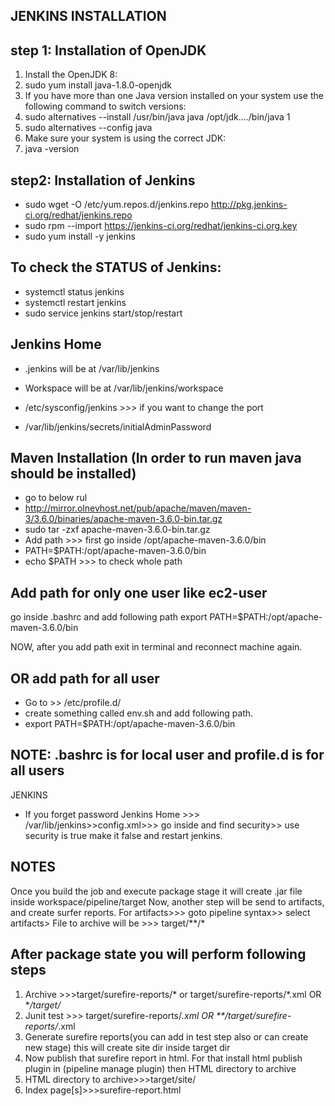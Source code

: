 JENKINS INSTALLATION
-

step 1: Installation of OpenJDK
-
1. Install the OpenJDK 8:
2. sudo yum install java-1.8.0-openjdk
3. If you have more than one Java version installed on your system use the following command to switch versions:
4. sudo alternatives --install /usr/bin/java java /opt/jdk..../bin/java 1
5. sudo alternatives --config java
6. Make sure your system is using the correct JDK:
7. java -version 

step2: Installation of Jenkins
-
* sudo wget -O /etc/yum.repos.d/jenkins.repo http://pkg.jenkins-ci.org/redhat/jenkins.repo
* sudo rpm --import https://jenkins-ci.org/redhat/jenkins-ci.org.key
* sudo yum install -y jenkins

To check the STATUS of Jenkins:
-
* systemctl status jenkins
* systemctl restart jenkins
* sudo service jenkins start/stop/restart

Jenkins Home
-
* .jenkins will be at /var/lib/jenkins
* Workspace will be at  /var/lib/jenkins/workspace

* /etc/sysconfig/jenkins >>> if you want to change the port 
* /var/lib/jenkins/secrets/initialAdminPassword

Maven Installation (In order to run maven java should be installed)
-
* go to below rul
* http://mirror.olnevhost.net/pub/apache/maven/maven-3/3.6.0/binaries/apache-maven-3.6.0-bin.tar.gz
* sudo tar -zxf apache-maven-3.6.0-bin.tar.gz
* Add path >>> first go inside /opt/apache-maven-3.6.0/bin
* PATH=$PATH:/opt/apache-maven-3.6.0/bin
* echo $PATH >>> to check whole path

Add path for only one user like ec2-user
-
go inside .bashrc and add following path
export PATH=$PATH:/opt/apache-maven-3.6.0/bin

NOW, after you add path exit in terminal and reconnect machine again.

OR add path for all user
-
* Go to >> /etc/profile.d/     
* create something called env.sh and add following path.
* export PATH=$PATH:/opt/apache-maven-3.6.0/bin

NOTE: .bashrc is for local user and profile.d is for all users
-


JENKINS

* If you forget password Jenkins Home >>> /var/lib/jenkins>>config.xml>>> go inside and find security>> use security is true make it false and restart jenkins.

NOTES
-
Once you build the job and execute package stage it will create .jar file inside workspace/pipeline/target 
Now,  another step will be send to artifacts, and create surfer reports.
For artifacts>>> goto pipeline syntax>> select artifacts> File to archive will be >>> target/**/*


After package state you will perform following steps
-
1. Archive >>>target/surefire-reports/* or target/surefire-reports/*.xml OR **/target/*
2. Junit test >>> target/surefire-reports/*.xml OR **/target/surefire-reports/*.xml
3. Generate surefire reports(you can add in test step also or can create new stage) this will create site dir inside target dir 
4. Now publish that surefire report in html. For that install html publish plugin in (pipeline manage plugin) then HTML directory to archive
5. HTML directory to archive>>>target/site/
6. Index page[s]>>>surefire-report.html





